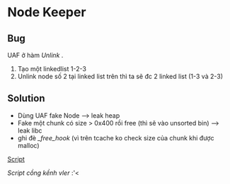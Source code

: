 # Node Keeper

## Bug

UAF ở hàm *Unlink* .

1. Tạo một linkedlist  1-2-3
2. Unlink node số 2 tại linked list trên thì ta sẽ đc 2 linked list (1-3 và 2-3) 

## Solution

- Dùng UAF fake Node --> leak heap
- Fake một chunk có size > 0x400 rồi free (thì sẽ vào unsorted bin) --> leak libc
- ghi đè *__free_hook_* (vì trên tcache ko check size của chunk khi được malloc)

[Script](b.py)

*Script cồng kềnh vler*  :'< 







